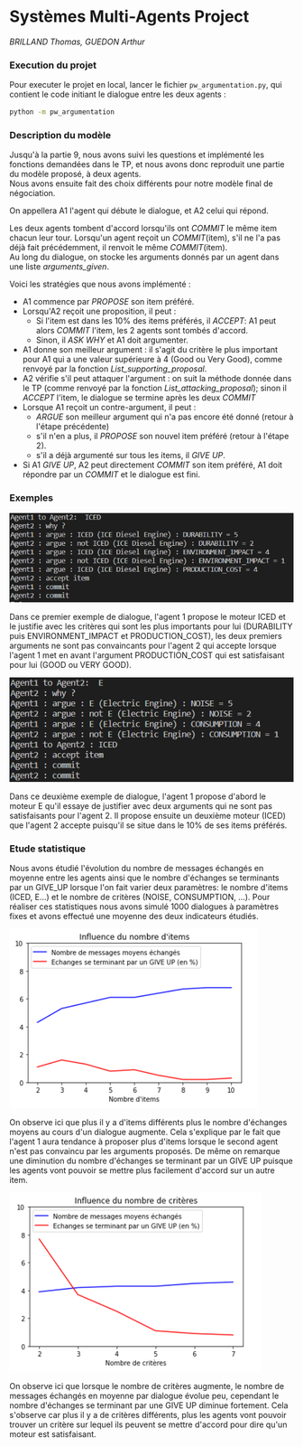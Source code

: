 # Systèmes Multi-Agents Project

_BRILLAND Thomas, GUEDON Arthur_

### Execution du projet

Pour executer le projet en local, lancer le fichier `pw_argumentation.py`, qui contient le code initiant le dialogue entre les deux agents :

```sh
python -m pw_argumentation
```

### Description du modèle

Jusqu'à la partie 9, nous avons suivi les questions et implémenté les fonctions demandées dans le TP, et nous avons donc reproduit une partie du modèle proposé, à deux agents.  
Nous avons ensuite fait des choix différents pour notre modèle final de négociation.

On appellera A1 l'agent qui débute le dialogue, et A2 celui qui répond.

Les deux agents tombent d'accord lorsqu'ils ont _COMMIT_ le même item chacun leur tour. Lorsqu'un agent reçoit un _COMMIT_(item), s'il ne l'a pas déjà fait précédemment, il renvoit le même _COMMIT_(item).  
Au long du dialogue, on stocke les arguments donnés par un agent dans une liste _arguments_given_.

Voici les stratégies que nous avons implémenté :

- A1 commence par _PROPOSE_ son item préféré.
- Lorsqu'A2 reçoit une proposition, il peut :
  - Si l'item est dans les 10% des items préférés, il _ACCEPT_: A1 peut alors _COMMIT_ l'item, les 2 agents sont tombés d'accord.
  - Sinon, il _ASK WHY_ et A1 doit argumenter.
- A1 donne son meilleur argument : il s'agit du critère le plus important pour A1 qui a une valeur supérieure à 4 (Good ou Very Good), comme renvoyé par la fonction _List_supporting_proposal_.
- A2 vérifie s'il peut attaquer l'argument : on suit la méthode donnée dans le TP (comme renvoyé par la fonction _List_attacking_proposal_); sinon il _ACCEPT_ l'item, le dialogue se termine après les deux _COMMIT_
- Lorsque A1 reçoit un contre-argument, il peut :
  - _ARGUE_ son meilleur argument qui n'a pas encore été donné (retour à l'étape précédente)
  - s'il n'en a plus, il _PROPOSE_ son nouvel item préféré (retour à l'étape 2).
  - s'il a déjà argumenté sur tous les items, il _GIVE UP_.
- Si A1 _GIVE UP_, A2 peut directement _COMMIT_ son item préféré, A1 doit répondre par un _COMMIT_ et le dialogue est fini.

### Exemples

![Exemple de dialogue entre deux agents 1](example1.png?raw=true "Exemple 1")

Dans ce premier exemple de dialogue, l'agent 1 propose le moteur ICED et le justifie avec les critères qui sont les plus importants pour lui (DURABILITY puis ENVIRONMENT_IMPACT et PRODUCTION_COST), les deux premiers arguments ne sont pas convaincants pour l'agent 2 qui accepte lorsque l'agent 1 met en avant l'argument PRODUCTION_COST qui est satisfaisant pour lui (GOOD ou VERY GOOD).

![Exemple de dialogue entre deux agents 2](example2.png?raw=true "Exemple 2")

Dans ce deuxième exemple de dialogue, l'agent 1 propose d'abord le moteur E qu'il essaye de justifier avec deux arguments qui ne sont pas satisfaisants pour l'agent 2. Il propose ensuite un deuxième moteur (ICED) que l'agent 2 accepte puisqu'il se situe dans le 10% de ses items préférés.

### Etude statistique

Nous avons étudié l'évolution du nombre de messages échangés en moyenne entre les agents ainsi que le nombre d'échanges se terminants par un GIVE_UP lorsque l'on fait varier deux paramètres: le nombre d'items (ICED, E...) et le nombre de critères (NOISE, CONSUMPTION, ...). Pour réaliser ces statistiques nous avons simulé 1000 dialogues à paramètres fixes et avons effectué une moyenne des deux indicateurs étudiés.

![Influence du nombre d'items](stats_items.png?raw=true "Influence du nombre d'items")

On observe ici que plus il y a d'items différents plus le nombre d'échanges moyens au cours d'un dialogue augmente. Cela s'explique par le fait que l'agent 1 aura tendance à proposer plus d'items lorsque le second agent n'est pas convaincu par les arguments proposés. De même on remarque une diminution du nombre d'échanges se terminant par un GIVE UP puisque les agents vont pouvoir se mettre plus facilement d'accord sur un autre item.

![Influence du nombre de critères](stats_criteria.png?raw=true "Influence du nombre de critères")

On observe ici que lorsque le nombre de critères augmente, le nombre de messages échangés en moyenne par dialogue évolue peu, cependant le nombre d'échanges se terminant par une GIVE UP diminue fortement. Cela s'observe car plus il y a de critères différents, plus les agents vont pouvoir trouver un critère sur lequel ils peuvent se mettre d'accord pour dire qu'un moteur est satisfaisant.
